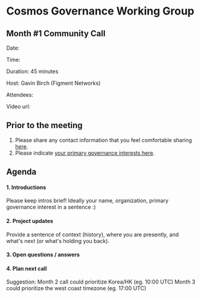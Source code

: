 # Cosmos Governance Working Group
## Month #1 Community Call

Date: 

Time: 

Duration: 45 minutes

Host: Gavin Birch (Figment Networks)

Attendees: 

Video url: 

## Prior to the meeting
1. Please share any contact information that you feel comfortable sharing [here](http://bit.ly/2sukvxa).
2. Please indicate [your primary governance interests here](https://docs.google.com/document/d/1jdSwln5L7KLvEkkM91GhlblniSynmAjMyAWSLONxTGQ/edit?usp=sharing).

## Agenda

#### 1. Introductions
Please keep intros brief! Ideally your name, organization, primary governance interest in a sentence :)

#### 2. Project updates
Provide a sentence of context (history), where you are presently, and what's next (or what's holding you back).

#### 3. Open questions / answers

#### 4. Plan next call
Suggestion: Month 2 call could prioritize Korea/HK (eg. 10:00 UTC)
Month 3 could prioritize the west coast timezone (eg. 17:00 UTC)
